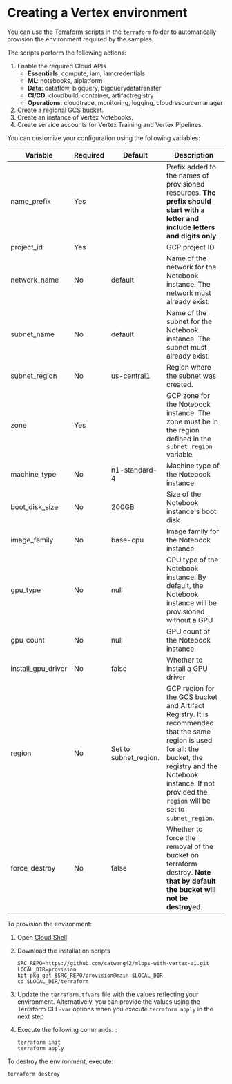 # Creating a Vertex environment

You can use the [Terraform](https://www.terraform.io/) scripts in the `terraform` folder to automatically provision the environment required by the samples. 

The scripts perform the following actions:

1. Enable the required Cloud APIs
    * **Essentials**: compute, iam, iamcredentials
    * **ML**: notebooks, aiplatform
    * **Data**: dataflow, bigquery, bigquerydatatransfer
    * **CI/CD**: cloudbuild, container, artifactregistry
    * **Operations**: cloudtrace, monitoring, logging, cloudresourcemanager
2. Create a regional GCS bucket.
3. Create an instance of Vertex Notebooks.
4. Create service accounts for Vertex Training and Vertex Pipelines.

You can customize your configuration using the following variables:

|Variable|Required|Default|Description|
|--------|--------|-------|-----------|
|name_prefix|Yes||Prefix added to the names of provisioned resources. **The prefix should start with a letter and include letters and digits only**.|
|project_id|Yes||GCP project ID|
|network_name|No|default|Name of the network for the Notebook instance. The network must already exist.|
|subnet_name|No|default|Name of the subnet for the Notebook instance. The subnet must already exist.|
|subnet_region|No|us-central1|Region where the subnet was created.|
|zone|Yes||GCP zone for the Notebook instance. The zone must be in the region defined in the `subnet_region` variable|
|machine_type|No|n1-standard-4|Machine type of the  Notebook instance|
|boot_disk_size|No|200GB|Size of the Notebook instance's boot disk|
|image_family|No|base-cpu|Image family for the Notebook instance|
|gpu_type|No|null|GPU type of the Notebook instance. By default, the Notebook instance will be provisioned without a GPU|
|gpu_count|No|null|GPU count of the Notebook instance|
|install_gpu_driver|No|false|Whether to install a GPU driver|
|region|No|Set to subnet_region.|GCP region for the GCS bucket and Artifact Registry. It is recommended that the same region is used for all: the bucket, the registry and the Notebook instance. If not provided the `region` will be set to `subnet_region`.|
|force_destroy|No|false|Whether to force the removal of the bucket on terraform destroy. **Note that by default the bucket will not be destroyed**.|


To provision the environment:

1. Open [Cloud Shell](https://cloud.google.com/shell/docs/launching-cloud-shell)

2. Download the installation scripts
    ```
    SRC_REPO=https://github.com/catwang42/mlops-with-vertex-ai.git
    LOCAL_DIR=provision
    kpt pkg get $SRC_REPO/provision@main $LOCAL_DIR
    cd $LOCAL_DIR/terraform
    ```

3. Update the `terraform.tfvars` file with the values reflecting your environment. Alternatively, you can provide the values using the Terraform CLI `-var` options when you execute `terraform apply` in the next step

4. Execute the following commands. :
    ```
    terraform init
    terraform apply
    ```


To destroy the environment, execute:
```
terraform destroy
```

